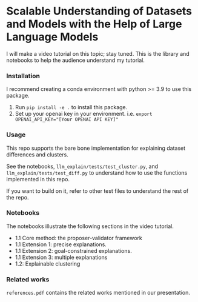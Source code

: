 # Scalable Understanding of Datasets and Models with the Help of Large Language Models

I will make a video tutorial on this topic; stay tuned. This is the library and notebooks to help the audience understand my tutorial. 

### Installation

I recommend creating a conda environment with python >= 3.9 to use this package.

1. Run ```pip install -e .``` to install this package.
2. Set up your openai key in your environment. i.e. ```export OPENAI_API_KEY="[Your OPENAI API KEY]"```

### Usage

This repo supports the bare bone implementation for explaining dataset differences and clusters. 

See the notebooks, ```llm_explain/tests/test_cluster.py```, and ```llm_explain/tests/test_diff.py``` to understand how to use the functions implemented in this repo. 

If you want to build on it, refer to other test files to understand the rest of the repo. 

### Notebooks 

The notebooks illustrate the following sections in the video tutorial.
- 1.1 Core method: the proposer-validator framework
- 1.1 Extension 1: precise explanations.
- 1.1 Extension 2: goal-constrained explanations.
- 1.1 Extension 3: multiple explanations
- 1.2: Explainable clustering

### Related works

```references.pdf``` contains the related works mentioned in our presentation. 

